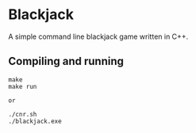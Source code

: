 # Blackjack
A simple command line blackjack game written in C++.

## Compiling and running
``` Console
make
make run

or

./cnr.sh
./blackjack.exe
```

